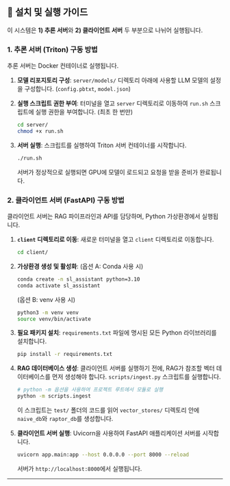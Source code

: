 ## 🚀 설치 및 실행 가이드

이 시스템은 **1) 추론 서버**와 **2) 클라이언트 서버** 두 부분으로 나뉘어 실행됩니다.

 ### 1. 추론 서버 (Triton) 구동 방법

추론 서버는 Docker 컨테이너로 실행됩니다.

1.  **모델 리포지토리 구성**:
    `server/models/` 디렉토리 아래에 사용할 LLM 모델의 설정을 구성합니다. (`config.pbtxt`, `model.json`)

2.  **실행 스크립트 권한 부여**:
    터미널을 열고 `server` 디렉토리로 이동하여 `run.sh` 스크립트에 실행 권한을 부여합니다. (최초 한 번만)
    ```bash
    cd server/
    chmod +x run.sh
    ```

3.  **서버 실행**:
    스크립트를 실행하여 Triton 서버 컨테이너를 시작합니다.
    ```bash
    ./run.sh
    ```
    서버가 정상적으로 실행되면 GPU에 모델이 로드되고 요청을 받을 준비가 완료됩니다.

 ### 2. 클라이언트 서버 (FastAPI) 구동 방법

클라이언트 서버는 RAG 파이프라인과 API를 담당하며, Python 가상환경에서 실행됩니다.

1.  **`client` 디렉토리로 이동**:
    새로운 터미널을 열고 `client` 디렉토리로 이동합니다.
    ```bash
    cd client/
    ```

2.  **가상환경 생성 및 활성화**:
    (옵션 A: Conda 사용 시)
    ```bash
    conda create -n sl_assistant python=3.10
    conda activate sl_assistant
    ```
    (옵션 B: venv 사용 시)
    ```bash
    python3 -m venv venv
    source venv/bin/activate
    ```

3.  **필요 패키지 설치**:
    `requirements.txt` 파일에 명시된 모든 Python 라이브러리를 설치합니다.
    ```bash
    pip install -r requirements.txt
    ```

4.  **RAG 데이터베이스 생성**:
    클라이언트 서버를 실행하기 전에, RAG가 참조할 벡터 데이터베이스를 먼저 생성해야 합니다. `scripts/ingest.py` 스크립트를 실행합니다.
    ```bash
    # python -m 옵션을 사용하여 프로젝트 루트에서 모듈로 실행
    python -m scripts.ingest
    ```
    이 스크립트는 `test/` 폴더의 코드를 읽어 `vector_stores/` 디렉토리 안에 `naive_db`와 `raptor_db`를 생성합니다.

5.  **클라이언트 서버 실행**:
    Uvicorn을 사용하여 FastAPI 애플리케이션 서버를 시작합니다.
    ```bash
    uvicorn app.main:app --host 0.0.0.0 --port 8000 --reload
    ```
    서버가 `http://localhost:8000`에서 실행됩니다.

---
